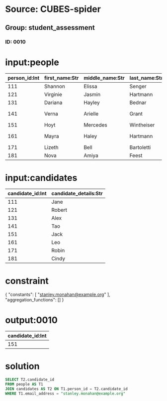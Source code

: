 # Source: CUBES-spider
## Group: student_assessment
### ID: 0010

# input:people

| person_id:Int | first_name:Str | middle_name:Str | last_name:Str | cell_mobile_number:Str | email_address:Str | login_name:Str | password:Str |
|---|---|---|---|---|---|---|---|
| 111 | Shannon | Elissa | Senger | 01955267735 | javier.trantow@example.net | pgub | 5e4ff49a61b3544da3ad7dc7e2cf28847564c64c |
| 121 | Virginie | Jasmin | Hartmann | (508)319-2970x043 | boyer.lonie@example.com | bkkv | b063331ea8116befaa7b84c59c6a22200f5f8caa |
| 131 | Dariana | Hayley | Bednar | (262)347-9364x516 | leila14@example.net | zops | b20b6a9f24aadeda70d54e410c3219f61fb063fb |
| 141 | Verna | Arielle | Grant | 1-372-548-7538x314 | adele.gibson@example.net | uuol | 7be9c03d5467d563555c51ebb3eb78e7f90832ec |
| 151 | Hoyt | Mercedes | Wintheiser | 1-603-110-0647 | stanley.monahan@example.org | bnto | c55795df86182959094b83e27900f7cf44ced570 |
| 161 | Mayra | Haley | Hartmann | 724-681-4161x51632 | terry.kuhlman@example.org | rzxu | ecae473cb54601e01457078ac0cdf4a1ced837bb |
| 171 | Lizeth | Bell | Bartoletti | 812.228.0645x91481 | celestine11@example.net | mkou | 76a93d1d3b7becc932d203beac61d064bd54e947 |
| 181 | Nova | Amiya | Feest | 766-272-9964 | oreynolds@example.com | qrwl | 7dce9b688636ee212294c257dd2f6b85c7f65f2e |

# input:candidates

| candidate_id:Int | candidate_details:Str |
|---|---|
| 111 | Jane |
| 121 | Robert |
| 131 | Alex |
| 141 | Tao |
| 151 | Jack |
| 161 | Leo |
| 171 | Robin |
| 181 | Cindy |

# constraint

{
  "constants": [
    "stanley.monahan@example.org"
  ],
  "aggregation_functions": []
}

# output:0010

| candidate_id:Int |
|---|
| 151 |

# solution

```sql
SELECT T2.candidate_id
FROM people AS T1
JOIN candidates AS T2 ON T1.person_id = T2.candidate_id
WHERE T1.email_address = "stanley.monahan@example.org"
```
